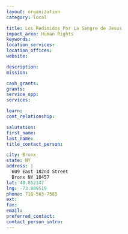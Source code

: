 ```yaml
---
layout: organization
category: local

title: Los Redimidos Por La Sangre de Jesus
impact_area: Human Rights
keywords: 
location_services: 
location_offices: 
website: 

description: 
mission: 

cash_grants: 
grants: 
service_opp: 
services: 

learn: 
cont_relationship: 

salutation: 
first_name: 
last_name: 
title_contact_person: 

city: Bronx
state: NY
address: |
  609 East 182nd Street  
  Bronx NY 10457
lat: 40.852147
lng: -73.889519
phone: 718-563-7585
ext: 
fax: 
email: 
preferred_contact: 
contact_person_intro: 
---
```

